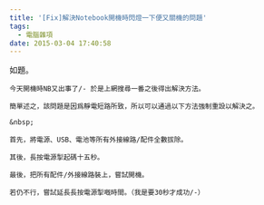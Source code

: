 ```yaml
---
title: '[Fix]解決Notebook開機時閃燈一下便又關機的問題'
tags:
  - 電腦雜項
date: 2015-03-04 17:40:58
---
```


如題。

	今天開機時NB又出事了/- 於是上網搜尋一番之後得出解決方法。

	簡單述之，該問題是因爲靜電短路所致，所以可以通過以下方法強制重設以解決之。

	&nbsp;

	首先，將電源、USB、電池等所有外接線路/配件全數拔除。

	其後，長按電源掣起碼十五秒。

	最後，把所有配件/外接線路裝上，嘗試開機。

	若仍不行，嘗試延長長按電源掣嘅時間。（我是要30秒才成功/-）